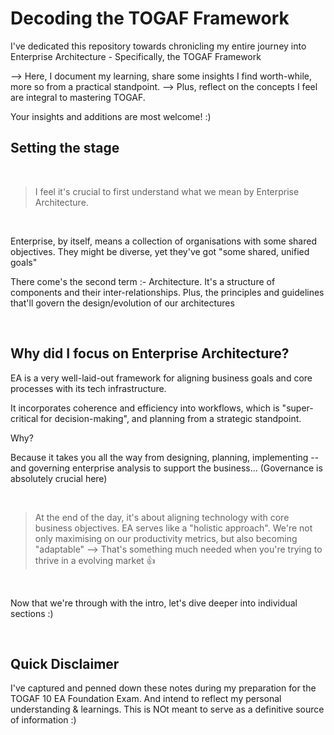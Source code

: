# Decoding the TOGAF Framework

I've dedicated this repository towards chronicling my entire journey into Enterprise Architecture - Specifically, the TOGAF Framework

--> Here, I document my learning, share some insights I find worth-while,  more so from a practical standpoint. 
--> Plus, reflect on the concepts I feel are integral to mastering TOGAF. 

Your insights and additions are most welcome! :)



## Setting the stage

</br>

> I feel it's crucial to first understand what we mean by Enterprise Architecture. 

</br>

Enterprise, by itself, means a collection of organisations with some shared objectives. They might be diverse, yet they've got "some shared, unified goals"

There come's the second term :- Architecture. It's a structure of components and their inter-relationships. Plus, the principles and guidelines that'll govern the design/evolution of our architectures

</br>

## Why did I focus on Enterprise Architecture?

EA is a very well-laid-out framework for aligning business goals and core processes with its tech infrastructure. 

It incorporates coherence and efficiency into workflows, which is "super-critical for decision-making", and planning from a strategic standpoint.

Why? 

Because it takes you all the way from designing, planning, implementing -- and governing enterprise analysis to support the business... (Governance is absolutely crucial here)

</br>

> At the end of the day, it's about aligning technology with core business objectives. EA serves like a "holistic approach". We're not only maximising on our productivity metrics, but also becoming "adaptable" --> That's something much needed when you're trying to thrive in a evolving market 👍

</br>

Now that we're through with the intro, let's dive deeper into individual sections :)

</br>

## Quick Disclaimer

I've captured and penned down these notes during my preparation for the TOGAF 10 EA Foundation Exam. And intend to reflect my personal understanding & learnings. This is NOt meant to serve as a definitive source of information :)

